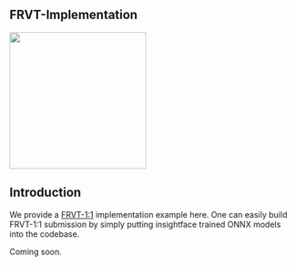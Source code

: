 ## FRVT-Implementation


<div align="left">
  <img src="https://insightface.ai/assets/img/custom/logo3.jpg" width="240"/>
</div>


## Introduction

We provide a [FRVT-1:1](https://pages.nist.gov/frvt/html/frvt11.html) implementation example here. One can easily build FRVT-1:1 submission by simply putting insightface trained ONNX models into the codebase.



Coming soon. 






